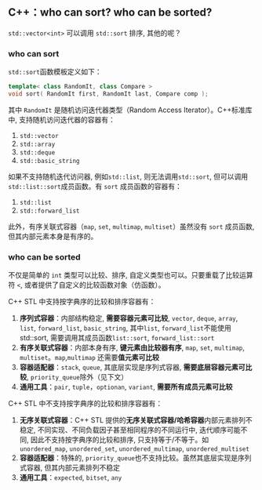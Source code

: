 ## C++：who can sort? who can be sorted?

`std::vector<int>` 可以调用 `std::sort` 排序, 其他的呢？

### who can sort

`std::sort`函数模板定义如下：

```cpp
template< class RandomIt, class Compare >
void sort( RandomIt first, RandomIt last, Compare comp );
```

其中 `RandomIt` 是随机访问迭代器类型（Random Access Iterator）。C++标准库中, 支持随机访问迭代器的容器有：

1. `std::vector`
2. `std::array`
3. `std::deque`
5. `std::basic_string`

如果不支持随机迭代访问器, 例如`std::list`, 则无法调用`std::sort`, 但可以调用`std::list::sort`成员函数。有 `sort` 成员函数的容器有：

1. `std::list`
2. `std::forward_list`

此外，有序关联式容器（`map`, `set`, `multimap`, `multiset`）虽然没有 `sort` 成员函数, 但其内部元素本身是有序的。

### who can be sorted

不仅是简单的 `int` 类型可以比较、排序, 自定义类型也可以。只要重载了比较运算符 `<`, 或者提供了自定义的比较函数对象（仿函数）。

C++ STL 中支持按字典序的比较和排序容器有：

1. **序列式容器**：内部结构稳定, **需要容器元素可比较**, `vector`, `deque`, `array`, `list`, `forward_list`, `basic_string`, 其中`list`, `forward_list`不能使用std::sort, 需要调用其成员函数`list::sort`, `forward_list::sort`
2. **有序关联式容器**：内部本身有序, **键元素由比较器有序**, `map`, `set`, `multimap`, `multiset`。`map`,`multimap` 还需要**值元素可比较**
3. **容器适配器**：`stack`, `queue`, 其底层实现是序列式容器, **需要底层容器元素可比较**, `priority_queue`除外（见下文）
4. **通用工具**：`pair`, `tuple`，`optionan`, `variant`, **需要所有成员元素可比较**

C++ STL 中不支持按字典序的比较和排序容器有：

1. **无序关联式容器**：C++ STL 提供的**无序关联式容器/哈希容器**内部元素排列不稳定, 不同实现、不同负载因子甚至相同程序的不同运行中, 迭代顺序可能不同, 因此不支持按字典序的比较和排序, 只支持等于/不等于。如`unordered_map`, `unordered_set`, `unordered_multimap`, `unordered_multiset`
2. **容器适配器**：特殊的, `priority_queue`也不支持比较。虽然其底层实现是序列式容器, 但其内部元素排列不稳定
3. **通用工具**：`expected`, `bitset`, `any`